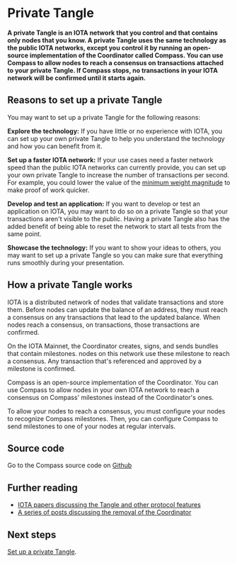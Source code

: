 # Private Tangle

**A private Tangle is an IOTA network that you control and that contains only nodes that you know. A private Tangle uses the same technology as the public IOTA networks, except you control it by running an open-source implementation of the Coordinator called Compass. You can use Compass to allow nodes to reach a consensus on transactions attached to your private Tangle. If Compass stops, no transactions in your IOTA network will be confirmed until it starts again.**

## Reasons to set up a private Tangle

You may want to set up a private Tangle for the following reasons:

**Explore the technology:** If you have little or no experience with IOTA, you can set up your own private Tangle to help you understand the technology and how you can benefit from it.

**Set up a faster IOTA network:** If your use cases need a faster network speed than the public IOTA networks can currently provide, you can set up your own private Tangle to increase the number of transactions per second. For example, you could lower the value of the [minimum weight magnitude](root://getting-started/1.1/first-steps/sending-transactions.md#doing-proof-of-work) to make proof of work quicker.

**Develop and test an application:** If you want to develop or test an application on IOTA, you may want to do so on a private Tangle so that your transactions aren't visible to the public. Having a private Tangle also has the added benefit of being able to reset the network to start all tests from the same point.

**Showcase the technology:** If you want to show your ideas to others, you may want to set up a private Tangle so you can make sure that everything runs smoothly during your presentation.

## How a private Tangle works

IOTA is a distributed network of nodes that validate transactions and store them. Before nodes can update the balance of an address, they must reach a consensus on any transactions that lead to the updated balance. When nodes reach a consensus, on transactions, those transactions are confirmed.

On the IOTA Mainnet, the Coordinator creates, signs, and sends bundles that contain milestones. nodes on this network use these milestone to reach a consensus. Any transaction that's referenced and approved by a milestone is confirmed.

Compass is an open-source implementation of the Coordinator. You can use Compass to allow nodes in your own IOTA network to reach a consensus on Compass' milestones instead of the Coordinator's ones.

To allow your nodes to reach a consensus, you must configure your nodes to recognize Compass milestones. Then, you can configure Compass to send milestones to one of your nodes at regular intervals.

## Source code

Go to the Compass source code on [Github](https://github.com/iotaledger/compass)

## Further reading 

- [IOTA papers discussing the Tangle and other protocol features](https://www.iota.org/research/academic-papers)
- [A series of posts discussing the removal of the Coordinator](https://blog.iota.org/coordinator-part-1-the-path-to-coordicide-ee4148a8db08)

## Next steps

[Set up a private Tangle](../how-to-guides/set-up-a-private-tangle.md).
